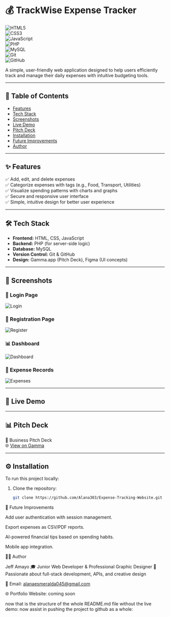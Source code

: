 # 💰 TrackWise Expense Tracker  

![HTML5](https://img.shields.io/badge/HTML5-E34F26?style=for-the-badge&logo=html5&logoColor=white)  
![CSS3](https://img.shields.io/badge/CSS3-1572B6?style=for-the-badge&logo=css3&logoColor=white)  
![JavaScript](https://img.shields.io/badge/JavaScript-F7DF1E?style=for-the-badge&logo=javascript&logoColor=black)  
![PHP](https://img.shields.io/badge/PHP-777BB4?style=for-the-badge&logo=php&logoColor=white)  
![MySQL](https://img.shields.io/badge/MySQL-4479A1?style=for-the-badge&logo=mysql&logoColor=white)  
![Git](https://img.shields.io/badge/Git-F05032?style=for-the-badge&logo=git&logoColor=white)  
![GitHub](https://img.shields.io/badge/GitHub-181717?style=for-the-badge&logo=github&logoColor=white)  

A simple, user-friendly web application designed to help users efficiently track and manage their daily expenses with intuitive budgeting tools.  

---

## 📌 Table of Contents
- [Features](#-features)
- [Tech Stack](#-tech-stack)
- [Screenshots](#-screenshots)
- [Live Demo](#-live-demo)
- [Pitch Deck](#-pitch-deck)
- [Installation](#-installation)
- [Future Improvements](#-future-improvements)
- [Author](#-author)

---

## ✨ Features
✅ Add, edit, and delete expenses  
✅ Categorize expenses with tags (e.g., Food, Transport, Utilities)  
✅ Visualize spending patterns with charts and graphs  
✅ Secure and responsive user interface  
✅ Simple, intuitive design for better user experience  

---

## 🛠 Tech Stack
- **Frontend:** HTML, CSS, JavaScript  
- **Backend:** PHP (for server-side logic)  
- **Database:** MySQL  
- **Version Control:** Git & GitHub  
- **Design:** Gamma.app (Pitch Deck), Figma (UI concepts)  

---

## 📸 Screenshots  

### 🔐 Login Page  
![Login](./images/Screenshot%20(768).png)  

### 📝 Registration Page  
![Register](./images/Screenshot%20(763).png)  

### 📊 Dashboard  
![Dashboard](./images/Screenshot%20(767).png)  

### 📂 Expense Records  
![Expenses](./images/Screenshot%20(769).png)    

---

## 🚀 Live Demo

---

## 📊 Pitch Deck
📄 Business Pitch Deck  
🌐 [View on Gamma](https://untitled-ep6v3w4.gamma.site/)  

---

## ⚙️ Installation
To run this project locally:

1. Clone the repository:
   ```bash
   git clone https://github.com/Alana303/Expense-Tracking-Website.git


🔮 Future Improvements

Add user authentication with session management.

Export expenses as CSV/PDF reports.

AI-powered financial tips based on spending habits.

Mobile app integration.

👨‍💻 Author

Jeff Amayo
🎓 Junior Web Developer & Professional Graphic Designer
💼 Passionate about full-stack development, APIs, and creative design

📧 Email: alanaesmeralda045@gmail.com

🌐 Portfolio Website: coming soon


now that is the structure of the whole README.md file without the live demo: now assist in pushing the project to github as a whole: 